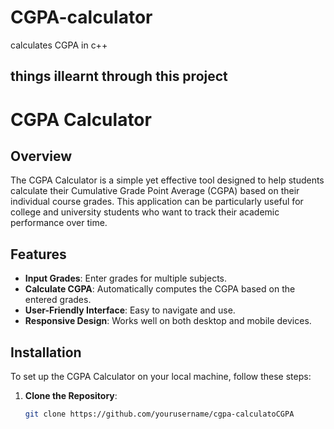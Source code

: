 # CGPA-calculator
calculates CGPA in c++
## things illearnt through this project
# CGPA Calculator

## Overview

The CGPA Calculator is a simple yet effective tool designed to help students calculate their Cumulative Grade Point Average (CGPA) based on their individual course grades. This application can be particularly useful for college and university students who want to track their academic performance over time.

## Features

- **Input Grades**: Enter grades for multiple subjects.
- **Calculate CGPA**: Automatically computes the CGPA based on the entered grades.
- **User-Friendly Interface**: Easy to navigate and use.
- **Responsive Design**: Works well on both desktop and mobile devices.

## Installation

To set up the CGPA Calculator on your local machine, follow these steps:

1. **Clone the Repository**:
   ```bash
   git clone https://github.com/yourusername/cgpa-calculatoCGPA
